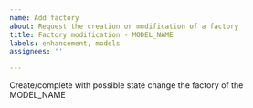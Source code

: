 ```yaml
---
name: Add factory
about: Request the creation or modification of a factory
title: Factory modification - MODEL_NAME
labels: enhancement, models
assignees: ''

---
```


Create/complete with possible state change the factory of the MODEL_NAME
